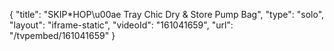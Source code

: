{
    "title": "SKIP*HOP\u00ae Tray Chic Dry & Store Pump Bag",
    "type": "solo",
    "layout": "iframe-static",
    "videoId": "161041659",
    "url": "\/tvpembed\/161041659"
}